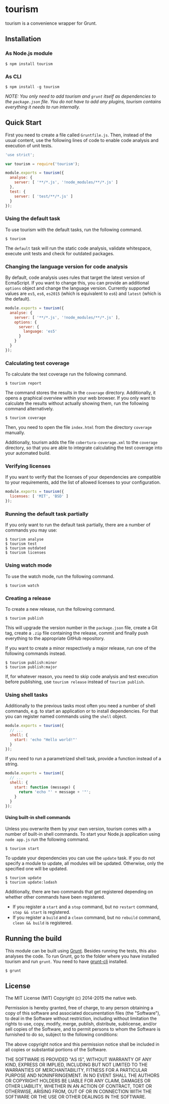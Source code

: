 # tourism

tourism is a convenience wrapper for Grunt.

## Installation

### As Node.js module

    $ npm install tourism

### As CLI

    $ npm install -g tourism

*NOTE: You only need to add tourism and `grunt` itself as dependencies to the `package.json` file. You do not have to add any plugins, tourism contains everything it needs to run internally.*

## Quick Start

First you need to create a file called `Gruntfile.js`. Then, instead of the usual content, use the following lines of code to enable code analysis and execution of unit tests.

```javascript
'use strict';

var tourism = require('tourism');

module.exports = tourism({
  analyse: {
    server: [ '**/*.js', '!node_modules/**/*.js' ]
  },
  test: {
    server: [ 'test/**/*.js' ]
  }
});
```

### Using the default task

To use tourism with the default tasks, run the following command.

    $ tourism

The `default` task will run the static code analysis, validate whitespace, execute unit tests and check for outdated packages.

### Changing the language version for code analysis

By default, code analysis uses rules that target the latest version of EcmaScript. If you want to change this, you can provide an additional `options` object and change the language version. Currently supported values are `es5`, `es6`, `es2015` (which is equivalent to `es6`) and `latest` (which is the default).

```javascript
module.exports = tourism({
  analyse: {
    server: [ '**/*.js', '!node_modules/**/*.js' ],
    options: {
      server: {
        language: 'es5'
      }
    }
  }
});
```

### Calculating test coverage

To calculate the test coverage run the following command.

    $ tourism report

The command stores the results in the `coverage` directory. Additionally, it opens a graphical overview within your web browser. If you only want to calculate the results without actually showing them, run the following command alternatively.

    $ tourism coverage

Then, you need to open the file `index.html` from the directory `coverage` manually.

Additionally, tourism adds the file `cobertura-coverage.xml` to the `coverage` directory, so that you are able to integrate calculating the test coverage into your automated build.

### Verifying licenses

If you want to verify that the licenses of your dependencies are compatible to your requirements, add the list of allowed licenses to your configuration.

```javascript
module.exports = tourism({
  licenses: [ 'MIT', 'BSD' ]
});
```

### Running the default task partially

If you only want to run the default task partially, there are a number of commands you may use:

    $ tourism analyse
    $ tourism test
    $ tourism outdated
    $ tourism licenses

### Using watch mode

To use the watch mode, run the following command.

    $ tourism watch

### Creating a release

To create a new release, run the following command.

    $ tourism publish

This will upgrade the version number in the `package.json` file, create a Git tag, create a `.zip` file containing the release, commit and finally push everything to the appropriate GitHub repository.

If you want to create a minor respectively a major release, run one of the following commands instead.

    $ tourism publish:minor
    $ tourism publish:major

If, for whatever reason, you need to skip code analysis and test execution before publishing, use `tourism release` instead of `tourism publish`.

### Using shell tasks

Additionally to the previous tasks most often you need a number of shell commands, e.g. to start an application or to install dependencies. For that you can register named commands using the `shell` object.

```javascript
module.exports = tourism({
  // ...
  shell: {
    start: 'echo "Hello world!"'
  }
});
```

If you need to run a parametrized shell task, provide a function instead of a string.

```javascript
module.exports = tourism({
  // ...
  shell: {
    start: function (message) {
      return 'echo "' + message + '"';
    }
  }
});
```

#### Using built-in shell commands

Unless you overwrite them by your own version, tourism comes with a number of built-in shell commands. To start your Node.js application using `node app.js` run the following command.

    $ tourism start

To update your dependencies you can use the `update` task. If you do not specify a module to update, all modules will be updated. Otherwise, only the specified one will be updated.

    $ tourism update
    $ tourism update:lodash

Additionally, there are two commands that get registered depending on whether other commands have been registered.

- If you register a `start` and a `stop` command, but no `restart` command, `stop && start` is registered.
- If you register a `build` and a `clean` command, but no `rebuild` command, `clean && build` is registered.

## Running the build

This module can be built using [Grunt](http://gruntjs.com/). Besides running the tests, this also analyses the code. To run Grunt, go to the folder where you have installed tourism and run `grunt`. You need to have [grunt-cli](https://github.com/gruntjs/grunt-cli) installed.

    $ grunt

## License

The MIT License (MIT)
Copyright (c) 2014-2015 the native web.

Permission is hereby granted, free of charge, to any person obtaining a copy of this software and associated documentation files (the "Software"), to deal in the Software without restriction, including without limitation the rights to use, copy, modify, merge, publish, distribute, sublicense, and/or sell copies of the Software, and to permit persons to whom the Software is furnished to do so, subject to the following conditions:

The above copyright notice and this permission notice shall be included in all copies or substantial portions of the Software.

THE SOFTWARE IS PROVIDED "AS IS", WITHOUT WARRANTY OF ANY KIND, EXPRESS OR IMPLIED, INCLUDING BUT NOT LIMITED TO THE WARRANTIES OF MERCHANTABILITY, FITNESS FOR A PARTICULAR PURPOSE AND NONINFRINGEMENT. IN NO EVENT SHALL THE AUTHORS OR COPYRIGHT HOLDERS BE LIABLE FOR ANY CLAIM, DAMAGES OR OTHER LIABILITY, WHETHER IN AN ACTION OF CONTRACT, TORT OR OTHERWISE, ARISING FROM, OUT OF OR IN CONNECTION WITH THE SOFTWARE OR THE USE OR OTHER DEALINGS IN THE SOFTWARE.
